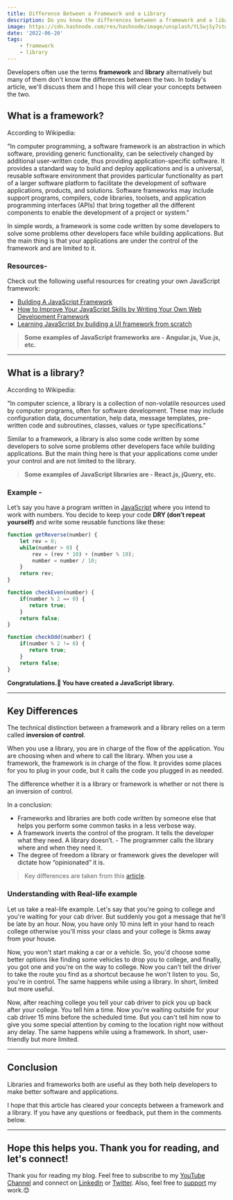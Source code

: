 ```yaml
---
title: Difference Between a Framework and a Library
description: Do you know the differences between a framework and a libary? 👀 Developers often use the terms framework and library alternatively but many of them don't know the differences between the two. 
image: https://cdn.hashnode.com/res/hashnode/image/unsplash/YLSwjSy7stw/upload/v1655695772353/Nycz36Jpt.jpeg
date: '2022-06-20'
tags: 
    - framework
    - library
---
```


Developers often use the terms **framework** and **library** alternatively but many of them don't know the differences between the two. In today's article, we'll discuss them and I hope this will clear your concepts between the two.

## What is a framework?
According to Wikipedia:

"In computer programming, a software framework is an abstraction in which software, providing generic functionality, can be selectively changed by additional user-written code, thus providing application-specific software. It provides a standard way to build and deploy applications and is a universal, reusable software environment that provides particular functionality as part of a larger software platform to facilitate the development of software applications, products, and solutions. Software frameworks may include support programs, compilers, code libraries, toolsets, and application programming interfaces (APIs) that bring together all the different components to enable the development of a project or system."

In simple words, a framework is some code written by some developers to solve some problems other developers face while building applications. But the main thing is that your applications are under the control of the framework and are limited to it.

### Resources-
Check out the following useful resources for creating your own JavaScript framework:

- [Building A JavaScript Framework](https://s3.amazonaws.com/dailyjs/files/build-a-javascript-framework.pdf)
- [How to Improve Your JavaScript Skills by Writing Your Own Web Development Framework](https://www.freecodecamp.org/news/how-to-improve-your-javascript-skills-by-writing-your-own-web-development-framework-eed2226f190/)
- [Learning JavaScript by building a UI framework from scratch](https://dev.to/carlmungazi/learning-javascript-by-building-a-ui-framework-from-scratch-1767)

> **Some examples of JavaScript frameworks are - Angular.js, Vue.js, etc.**

---

## What is a library?
According to Wikipedia:

"In computer science, a library is a collection of non-volatile resources used by computer programs, often for software development. These may include configuration data, documentation, help data, message templates, pre-written code and subroutines, classes, values or type specifications."

Similar to a framework, a library is also some code written by some developers to solve some problems other developers face while building applications. But the main thing here is that your applications come under your control and are not limited to the library.

> **Some examples of JavaScript libraries are - React.js, jQuery, etc.**


### Example -
Let’s say you have a program written in [JavaScript](https://en.wikipedia.org/wiki/JavaScript) where you intend to work with numbers. You decide to keep your code **DRY (don’t repeat yourself)** and write some reusable functions like these:

```js
function getReverse(number) {
    let rev = 0;
    while(number > 0) {
        rev = (rev * 10) + (number % 10);
        number = number / 10;
    }
    return rev;
}

function checkEven(number) {
    if(number % 2 == 0) {
       return true;
    }
    return false;
}

function checkOdd(number) {
    if(number % 2 != 0) {
       return true;
    }
    return false;
}
```
**Congratulations.🎊 You have created a JavaScript library.**

---

## Key Differences
The technical distinction between a framework and a library relies on a term called **inversion of control**. 

When you use a library, you are in charge of the flow of the application. You are choosing when and where to call the library. When you use a framework, the framework is in charge of the flow. It provides some places for you to plug in your code, but it calls the code you plugged in as needed.

The difference whether it is a library or framework is whether or not there is an inversion of control.

In a conclusion:
- Frameworks and libraries are both code written by someone else that helps you perform some common tasks in a less verbose way.
- A framework inverts the control of the program. It tells the developer what they need. A library doesn’t. - The programmer calls the library where and when they need it.
- The degree of freedom a library or framework gives the developer will dictate how “opinionated” it is.

> Key differences are taken from this [article](https://www.freecodecamp.org/news/the-difference-between-a-framework-and-a-library-bd133054023f/).

### Understanding with Real-life example

Let us take a real-life example. Let's say that you're going to college and you're waiting for your cab driver. But suddenly you got a message that he'll be late by an hour. Now, you have only 10 mins left in your hand to reach college otherwise you'll miss your class and your college is 5kms away from your house.

Now, you won't start making a car or a vehicle. So, you'd choose some better options like finding some vehicles to drop you to college, and finally, you got one and you're on the way to college. Now you can't tell the driver to take the route you find as a shortcut because he won't listen to you. So, you're in control. The same happens while using a library. In short, limited but more useful.

Now, after reaching college you tell your cab driver to pick you up back after your college. You tell him a time. Now you're waiting outside for your cab driver 15 mins before the scheduled time. But you can't tell him now to give you some special attention by coming to the location right now without any delay. The same happens while using a framework. In short, user-friendly but more limited.

---

## Conclusion
Libraries and frameworks both are useful as they both help developers to make better software and applications.

I hope that this article has cleared your concepts between a framework and a library. If you have any questions or feedback, put them in the comments below. 

---

## Hope this helps you. Thank you for reading, and let's connect!
Thank you for reading my blog. Feel free to subscribe to my [YouTube Channel](https://www.youtube.com/channel/UCsuzc8lqAbgUYo4yzpjtfSw) and connect on [LinkedIn](https://www.linkedin.com/in/susmita-dey-15a15a210/) or [Twitter](https://twitter.com/its_SusmitaDey).
Also, feel free to [support](https://susmitadey.hashnode.dev/sponsor) my work.😊
